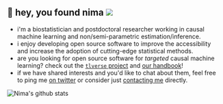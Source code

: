 ## :wave: hey, you found nima ![](https://komarev.com/ghpvc/?username=nhejazi&color=green)

- i'm a biostatistician and postdoctoral researcher working in causal machine
  learning and non/semi-parametric estimation/inference.
- i enjoy developing open source software to improve the accessibility and
  increase the adoption of cutting-edge statistical methods.
- are you looking for open source software for _targeted_ causal machine
  learning? check out the [`tlverse` project](https://github.com/tlverse) and
  [our handbook](https://tlverse.org/tlverse-handbook)!
- if we have shared interests and you'd like to chat about them, feel free to
  ping me [on twitter](https://twitter.com/nshejazi) or consider just
  [contacting me](https://nimahejazi.org/#contact) directly.

![Nima's github stats](https://github-readme-stats.vercel.app/api?username=nhejazi&show_icons=true&count_private=true&theme=radical)
